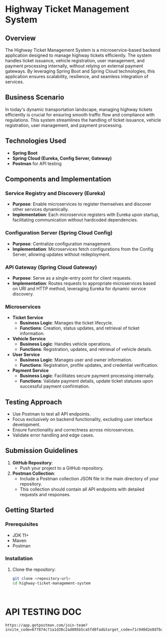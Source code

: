 # Highway Ticket Management System

## Overview
The Highway Ticket Management System is a microservice-based backend application designed to manage highway tickets efficiently. The system handles ticket issuance, vehicle registration, user management, and payment processing internally, without relying on external payment gateways. By leveraging Spring Boot and Spring Cloud technologies, this application ensures scalability, resilience, and seamless integration of services.

## Business Scenario
In today's dynamic transportation landscape, managing highway tickets efficiently is crucial for ensuring smooth traffic flow and compliance with regulations. This system streamlines the handling of ticket issuance, vehicle registration, user management, and payment processing.

## Technologies Used
- **Spring Boot**
- **Spring Cloud (Eureka, Config Server, Gateway)**
- **Postman** for API testing

## Components and Implementation

### Service Registry and Discovery (Eureka)
- **Purpose**: Enable microservices to register themselves and discover other services dynamically.
- **Implementation**: Each microservice registers with Eureka upon startup, facilitating communication without hardcoded dependencies.

### Configuration Server (Spring Cloud Config)
- **Purpose**: Centralize configuration management.
- **Implementation**: Microservices fetch configurations from the Config Server, allowing updates without redeployment.

### API Gateway (Spring Cloud Gateway)
- **Purpose**: Serve as a single-entry point for client requests.
- **Implementation**: Routes requests to appropriate microservices based on URI and HTTP method, leveraging Eureka for dynamic service discovery.

### Microservices
- **Ticket Service**
  - **Business Logic**: Manages the ticket lifecycle.
  - **Functions**: Creation, status updates, and retrieval of ticket information.
- **Vehicle Service**
  - **Business Logic**: Handles vehicle operations.
  - **Functions**: Registration, updates, and retrieval of vehicle details.
- **User Service**
  - **Business Logic**: Manages user and owner information.
  - **Functions**: Registration, profile updates, and credential verification.
- **Payment Service**
  - **Business Logic**: Facilitates secure payment processing internally.
  - **Functions**: Validate payment details, update ticket statuses upon successful payment confirmation.

## Testing Approach
- Use Postman to test all API endpoints.
- Focus exclusively on backend functionality, excluding user interface development.
- Ensure functionality and correctness across microservices.
- Validate error handling and edge cases.

## Submission Guidelines
1. **GitHub Repository**:
   - Push your project to a GitHub repository.
2. **Postman Collection**:
   - Include a Postman collection JSON file in the main directory of your repository.
   - This collection should contain all API endpoints with detailed requests and responses.

## Getting Started

### Prerequisites
- JDK 11+
- Maven
- Postman

### Installation
1. Clone the repository:
   ```bash
   git clone <repository-url>
   cd highway-ticket-management-system




# API TESTING DOC

    https://app.getpostman.com/join-team?invite_code=677874c71a1d38c2ad805b5ca5fd0fad&target_code=71c940d2e8d7ba400ec695bcd339f273

